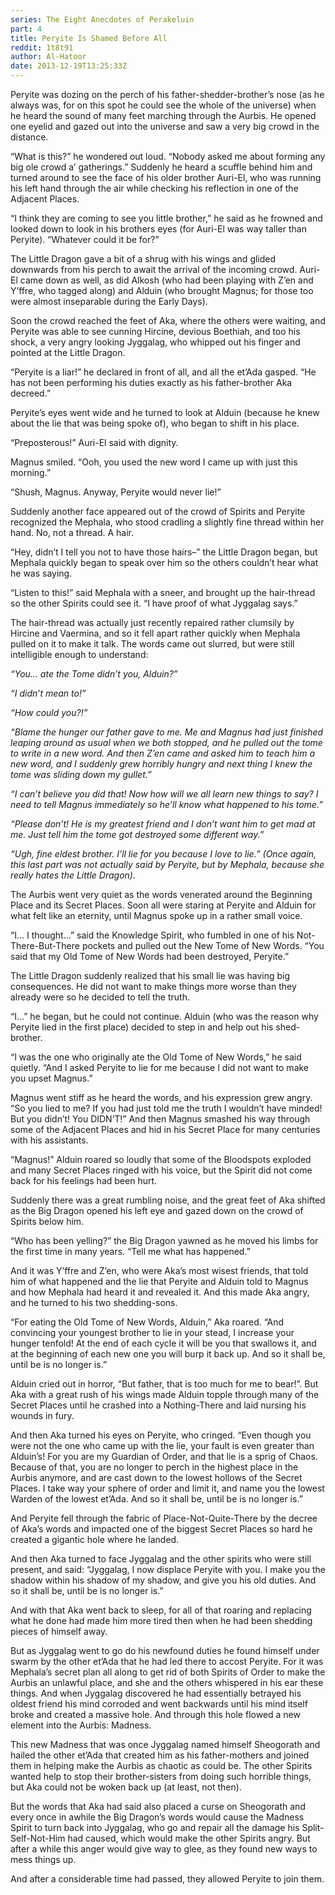 ```yaml
---
series: The Eight Anecdotes of Perakeluin
part: 4
title: Peryite Is Shamed Before All
reddit: 1t8t91
author: Al-Hatoor
date: 2013-12-19T13:25:33Z
---
```


Peryite was dozing on the perch of his father-shedder-brother’s nose (as he
always was, for on this spot he could see the whole of the universe) when he
heard the sound of many feet marching through the Aurbis. He opened one eyelid
and gazed out into the universe and saw a very big crowd in the distance.

“What is this?” he wondered out loud. “Nobody asked me about forming any big ole
crowd a’ gatherings.” Suddenly he heard a scuffle behind him and turned around
to see the face of his older brother Auri-El, who was running his left hand
through the air while checking his reflection in one of the Adjacent Places.

“I think they are coming to see you little brother,” he said as he frowned and
looked down to look in his brothers eyes (for Auri-El was way taller than
Peryite). “Whatever could it be for?”

The Little Dragon gave a bit of a shrug with his wings and glided downwards from
his perch to await the arrival of the incoming crowd. Auri-El came down as well,
as did Alkosh (who had been playing with Z’en and Y’ffre, who tagged along) and
Alduin (who brought Magnus; for those too were almost inseparable during the
Early Days).

Soon the crowd reached the feet of Aka, where the others were waiting, and
Peryite was able to see cunning Hircine, devious Boethiah, and too his shock, a
very angry looking Jyggalag, who whipped out his finger and pointed at the
Little Dragon.

“Peryite is a liar!” he declared in front of all, and all the et’Ada gasped. “He
has not been performing his duties exactly as his father-brother Aka decreed.”

Peryite’s eyes went wide and he turned to look at Alduin (because he knew about
the lie that was being spoke of), who began to shift in his place.

“Preposterous!” Auri-El said with dignity.

Magnus smiled. “Ooh, you used the new word I came up with just this morning.”

“Shush, Magnus. Anyway, Peryite would never lie!”

Suddenly another face appeared out of the crowd of Spirits and Peryite
recognized the Mephala, who stood cradling a slightly fine thread within her
hand. No, not a thread. A hair.

“Hey, didn’t I tell you not to have those hairs–” the Little Dragon began, but
Mephala quickly began to speak over him so the others couldn’t hear what he was
saying.

“Listen to this!” said Mephala with a sneer, and brought up the hair-thread so
the other Spirits could see it. “I have proof of what Jyggalag says.”

The hair-thread was actually just recently repaired rather clumsily by Hircine
and Vaermina, and so it fell apart rather quickly when Mephala pulled on it to
make it talk. The words came out slurred, but were still intelligible enough to
understand:

*“You… ate the Tome didn’t you, Alduin?”*

*“I didn’t mean to!”*

*“How could you?!”*

*“Blame the hunger our father gave to me. Me and Magnus had just finished*
*leaping around as usual when we both stopped, and he pulled out the tome to*
*write in a new word. And then Z’en came and asked him to teach him a new word,*
*and I suddenly grew horribly hungry and next thing I knew the tome was sliding*
*down my gullet.”*

*“I can’t believe you did that! Now how will we all learn new things to say? I*
*need to tell Magnus immediately so he’ll know what happened to his tome.”*

*“Please don’t! He is my greatest friend and I don’t want him to get mad at me.*
*Just tell him the tome got destroyed some different way.”*

*“Ugh, fine eldest brother. I’ll lie for you because I love to lie.” (Once*
*again, this last part was not actually said by Peryite, but by Mephala,*
*because she really hates the Little Dragon).*

The Aurbis went very quiet as the words venerated around the Beginning Place and
its Secret Places. Soon all were staring at Peryite and Alduin for what felt
like an eternity, until Magnus spoke up in a rather small voice.

“I… I thought…” said the Knowledge Spirit, who fumbled in one of his
Not-There-But-There pockets and pulled out the New Tome of New Words. “You said
that my Old Tome of New Words had been destroyed, Peryite.”

The Little Dragon suddenly realized that his small lie was having big
consequences. He did not want to make things more worse than they already were
so he decided to tell the truth.

“I…” he began, but he could not continue. Alduin (who was the reason why Peryite
lied in the first place) decided to step in and help out his shed-brother.

“I was the one who originally ate the Old Tome of New Words,” he said quietly.
“And I asked Peryite to lie for me because I did not want to make you upset
Magnus.”

Magnus went stiff as he heard the words, and his expression grew angry. “So you
lied to me? If you had just told me the truth I wouldn’t have minded! But you
didn’t! You DIDN’T!” And then Magnus smashed his way through some of the
Adjacent Places and hid in his Secret Place for many centuries with his
assistants.

“Magnus!” Alduin roared so loudly that some of the Bloodspots exploded and many
Secret Places ringed with his voice, but the Spirit did not come back for his
feelings had been hurt.

Suddenly there was a great rumbling noise, and the great feet of Aka shifted as
the Big Dragon opened his left eye and gazed down on the crowd of Spirits below
him.

“Who has been yelling?” the Big Dragon yawned as he moved his limbs for the
first time in many years. “Tell me what has happened.”

And it was Y’ffre and Z’en, who were Aka’s most wisest friends, that told him of
what happened and the lie that Peryite and Alduin told to Magnus and how Mephala
had heard it and revealed it. And this made Aka angry, and he turned to his two
shedding-sons.

“For eating the Old Tome of New Words, Alduin,” Aka roared. “And convincing your
youngest brother to lie in your stead, I increase your hunger tenfold! At the
end of each cycle it will be you that swallows it, and at the beginning of each
new one you will burp it back up. And so it shall be, until be is no longer is.”

Alduin cried out in horror, “But father, that is too much for me to bear!”. But
Aka with a great rush of his wings made Alduin topple through many of the Secret
Places until he crashed into a Nothing-There and laid nursing his wounds in fury.

And then Aka turned his eyes on Peryite, who cringed. “Even though you were not
the one who came up with the lie, your fault is even greater than Alduin’s! For
you are my Guardian of Order, and that lie is a sprig of Chaos. Because of that,
you are no longer to perch in the highest place in the Aurbis anymore, and are
cast down to the lowest hollows of the Secret Places. I take way your sphere of
order and limit it, and name you the lowest Warden of the lowest et’Ada. And so
it shall be, until be is no longer is.”

And Peryite fell through the fabric of Place-Not-Quite-There by the decree of
Aka’s words and impacted one of the biggest Secret Places so hard he created a
gigantic hole where he landed.

And then Aka turned to face Jyggalag and the other spirits who were still
present, and said: “Jyggalag, I now displace Peryite with you. I make you the
shadow within his shadow of my shadow, and give you his old duties. And so it
shall be, until be is no longer is.”

And with that Aka went back to sleep, for all of that roaring and replacing what
he done had made him more tired then when he had been shedding pieces of himself
away.

But as Jyggalag went to go do his newfound duties he found himself under swarm
by the other et’Ada that he had led there to accost Peryite. For it was
Mephala’s secret plan all along to get rid of both Spirits of Order to make the
Aurbis an unlawful place, and she and the others whispered in his ear these
things. And when Jyggalag discovered he had essentially betrayed his oldest
friend his mind corroded and went backwards until his mind itself broke and
created a massive hole. And through this hole flowed a new element into the
Aurbis: Madness.

This new Madness that was once Jyggalag named himself Sheogorath and hailed the
other et’Ada that created him as his father-mothers and joined them in helping
make the Aurbis as chaotic as could be. The other Spirits wanted help to stop
their brother-sisters from doing such horrible things, but Aka could not be
woken back up (at least, not then).

But the words that Aka had said also placed a curse on Sheogorath and every once
in awhile the Big Dragon’s words would cause the Madness Spirit to turn back
into Jyggalag, who go and repair all the damage his Split-Self-Not-Him had
caused, which would make the other Spirits angry. But after a while this anger
would give way to glee, as they found new ways to mess things up.

And after a considerable time had passed, they allowed Peryite to join them.
